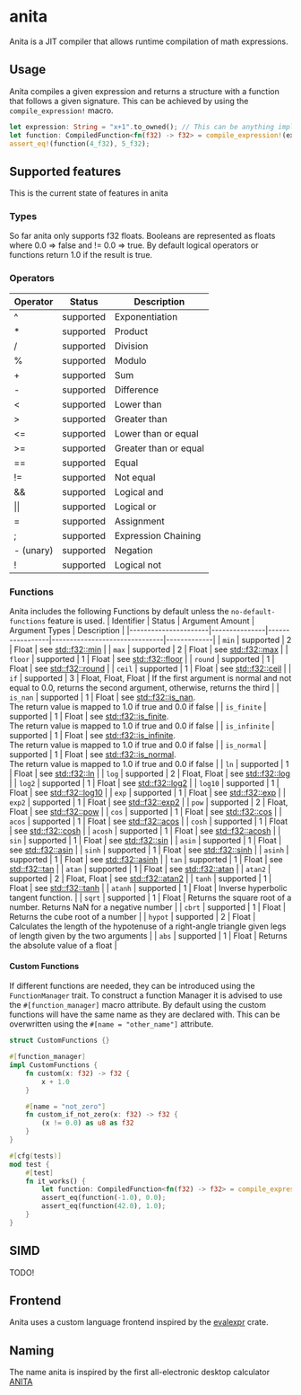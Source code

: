 # anita
Anita is a JIT compiler that allows runtime compilation of math expressions.

## Usage
Anita compiles a given expression and returns a structure with a function that follows a given signature. This can be achieved by using the `compile_expression!` macro.
```rust
let expression: String = "x+1".to_owned(); // This can be anything implementing AsRef<str>
let function: CompiledFunction<fn(f32) -> f32> = compile_expression!(expression, (x) -> f32);
assert_eq!(function(4_f32), 5_f32);
```

## Supported features
This is the current state of features in anita
### Types
So far anita only supports f32 floats.
Booleans are represented as floats where 0.0 => false and != 0.0 => true.
By default logical operators or functions return 1.0 if the result is true.

### Operators

Operator | Status | Description |
|----------|------------|-------------|
| ^   | supported | Exponentiation |
| *   | supported | Product |
| /   | supported | Division |
| %   | supported | Modulo |
| +   | supported | Sum |
| -   | supported | Difference |
| <   | supported | Lower than |
| \>  | supported | Greater than |
| <=  | supported | Lower than or equal |
| \>= | supported | Greater than or equal |
| ==  | supported | Equal |
| !=  | supported | Not equal |
| &&  | supported | Logical and |
| &#124;&#124; | supported | Logical or |
| =   | supported | Assignment |W
| ;   | supported | Expression Chaining |
| - (unary) | supported | Negation |
| !   | supported | Logical not |

### Functions
Anita includes the following Functions by default unless the `no-default-functions` feature is used.
| Identifier           | Status        | Argument Amount | Argument Types                | Description |
|----------------------|---------------|-----------------|-------------------------------|-------------|
| `min`                | supported     | 2               | Float                         | see [std::f32::min](https://doc.rust-lang.org/stable/core/primitive.f32.html#method.min) |
| `max`                | supported     | 2               | Float                         | see [std::f32::max](https://doc.rust-lang.org/stable/core/primitive.f32.html#method.max) |
| `floor`              | supported     | 1               | Float                         | see [std::f32::floor](https://doc.rust-lang.org/stable/core/primitive.f32.html#method.floor) |
| `round`              | supported     | 1               | Float                         | see [std::f32::round](https://doc.rust-lang.org/stable/core/primitive.f32.html#method.round) |
| `ceil`               | supported     | 1               | Float                         | see [std::f32::ceil](https://doc.rust-lang.org/stable/core/primitive.f32.html#method.ceil) |
| `if`                 | supported     | 3               | Float, Float, Float           | If the first argument is normal and not equal to 0.0, returns the second argument, otherwise, returns the third  |
| `is_nan`             | supported     | 1               | Float                         | see [std::f32::is_nan](https://doc.rust-lang.org/stable/core/primitive.f32.html#method.is_nan).<br> The return value is mapped to 1.0 if true and 0.0 if false |
| `is_finite`          | supported     | 1               | Float                         | see [std::f32::is_finite](https://doc.rust-lang.org/stable/core/primitive.f32.html#method.is_finite).<br> The return value is mapped to 1.0 if true and 0.0 if false |
| `is_infinite`        | supported     | 1               | Float                         | see [std::f32::is_infinite](https://doc.rust-lang.org/stable/core/primitive.f32.html#method.is_infinite).<br> The return value is mapped to 1.0 if true and 0.0 if false |
| `is_normal`          | supported     | 1               | Float                         | see [std::f32::is_normal](https://doc.rust-lang.org/stable/core/primitive.f32.html#method.is_normal).<br> The return value is mapped to 1.0 if true and 0.0 if false |
| `ln`                 | supported     | 1               | Float                         | see [std::f32::ln](https://doc.rust-lang.org/stable/core/primitive.f32.html#method.ln) |
| `log`                | supported     | 2               | Float, Float                  | see [std::f32::log](https://doc.rust-lang.org/stable/core/primitive.f32.html#method.log) |
| `log2`               | supported     | 1               | Float                         | see [std::f32::log2](https://doc.rust-lang.org/stable/core/primitive.f32.html#method.log2) |
| `log10`              | supported     | 1               | Float                         | see [std::f32::log10](https://doc.rust-lang.org/stable/core/primitive.f32.html#method.log10) |
| `exp`                | supported     | 1               | Float                         | see [std::f32::exp](https://doc.rust-lang.org/stable/core/primitive.f32.html#method.exp) |
| `exp2`               | supported     | 1               | Float                         | see [std::f32::exp2](https://doc.rust-lang.org/stable/core/primitive.f32.html#method.exp2) |
| `pow`                | supported     | 2               | Float, Float                  | see [std::f32::pow](https://doc.rust-lang.org/stable/core/primitive.f32.html#method.pow) |
| `cos`                | supported     | 1               | Float                         | see [std::f32::cos](https://doc.rust-lang.org/stable/core/primitive.f32.html#method.cos) |
| `acos`               | supported     | 1               | Float                         | see [std::f32::acos](https://doc.rust-lang.org/stable/core/primitive.f32.html#method.acos) |
| `cosh`               | supported     | 1               | Float                         | see [std::f32::cosh](https://doc.rust-lang.org/stable/core/primitive.f32.html#method.cosh) |
| `acosh`              | supported     | 1               | Float                         | see [std::f32::acosh](https://doc.rust-lang.org/stable/core/primitive.f32.html#method.acosh) |
| `sin`                | supported     | 1               | Float                         | see [std::f32::sin](https://doc.rust-lang.org/stable/core/primitive.f32.html#method.sin) |
| `asin`               | supported     | 1               | Float                         | see [std::f32::asin](https://doc.rust-lang.org/stable/core/primitive.f32.html#method.asin) |
| `sinh`               | supported     | 1               | Float                         | see [std::f32::sinh](https://doc.rust-lang.org/stable/core/primitive.f32.html#method.sinh) |
| `asinh`              | supported     | 1               | Float                         | see [std::f32::asinh](https://doc.rust-lang.org/stable/core/primitive.f32.html#method.asinh) |
| `tan`                | supported     | 1               | Float                         | see [std::f32::tan](https://doc.rust-lang.org/stable/core/primitive.f32.html#method.tan) |
| `atan`               | supported     | 1               | Float                         | see [std::f32::atan](https://doc.rust-lang.org/stable/core/primitive.f32.html#method.atan) |
| `atan2`              | supported     | 2               | Float, Float                  | see [std::f32::atan2](https://doc.rust-lang.org/stable/core/primitive.f32.html#method.atan2) |
| `tanh`               | supported     | 1               | Float                         | see [std::f32::tanh](https://doc.rust-lang.org/stable/core/primitive.f32.html#method.tanh) |
| `atanh`              | supported     | 1               | Float                         | Inverse hyperbolic tangent function. |
| `sqrt`               | supported     | 1               | Float                         | Returns the square root of a number. Returns NaN for a negative number |
| `cbrt`               | supported     | 1               | Float                         | Returns the cube root of a number |
| `hypot`              | supported     | 2               | Float                         | Calculates the length of the hypotenuse of a right-angle triangle given legs of length given by the two arguments |
| `abs`                | supported     | 1               | Float                         | Returns the absolute value of a float |

#### Custom Functions
If different functions are needed, they can be introduced using the `FunctionManager` trait.
To construct a function Manager it is advised to use the `#[function_manager]` macro attribute. 
By default using the custom functions will have the same name as they are declared with. This can be overwritten using the `#[name = "other_name"]` attribute.
```rust
struct CustomFunctions {}

#[function_manager]
impl CustomFunctions {
    fn custom(x: f32) -> f32 {
        x + 1.0
    }

    #[name = "not_zero"]
    fn custom_if_not_zero(x: f32) -> f32 {
        (x != 0.0) as u8 as f32
    }
}

#[cfg(tests)]
mod test {
    #[test]
    fn it_works() {
        let function: CompiledFunction<fn(f32) -> f32> = compile_expression!("not_zero(custom(x))", (x) -> f32);
        assert_eq(function(-1.0), 0.0);
        assert_eq(function(42.0), 1.0);
    }
}
```

## SIMD
TODO!

## Frontend
Anita uses a custom language frontend inspired by the [evalexpr](https://crates.io/crates/evalexpr) crate.

## Naming
The name anita is inspired by the first all-electronic desktop calculator [ANITA](<https://en.wikipedia.org/wiki/Sumlock_ANITA_calculator>)

